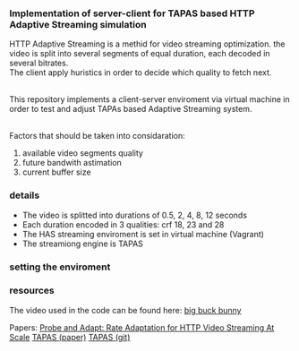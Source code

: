 ### Implementation of server-client for TAPAS based HTTP Adaptive Streaming simulation

HTTP Adaptive Streaming is a methid for video streaming optimization. the video is split into several segments of equal duration, each decoded in several bitrates.<br>
The client apply huristics in order to decide which quality to fetch next.<br><br>

This repository implements a client-server enviroment via virtual machine in order to test and adjust TAPAs based Adaptive Streaming system.<br><br>

Factors that should be taken into considaration:
1. available video segments quality
1. future bandwith astimation
1. current buffer size

### details
- The video is splitted into durations of 0.5, 2, 4, 8, 12 seconds
- Each duration encoded in 3 qualities: crf 18, 23 and 28
- The HAS streaming enviroment is set in virtual machine (Vagrant)
- The streamiong engine is TAPAS

### setting the enviroment



### resources
The video used in the code can be found here:
[big buck bunny](https://peach.blender.org/download/)

Papers:
[Probe and Adapt: Rate Adaptation for HTTP Video Streaming At Scale](https://arxiv.org/pdf/1305.0510.pdf)
[TAPAS (paper)](https://c3lab.poliba.it/images/f/f3/Tapas-videonext.pdf)
[TAPAS (git)](https://github.com/ldecicco/tapas)